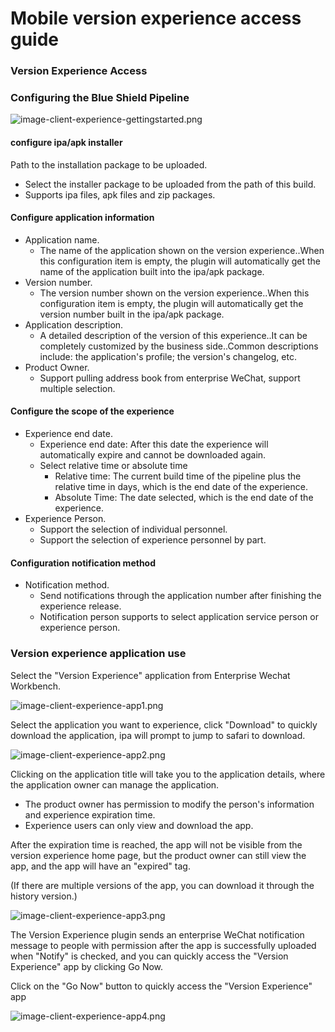 # **Mobile version experience access guide**

### **Version Experience Access**

### **Configuring the Blue Shield Pipeline**

![image-client-experience-gettingstarted.png](../../.gitbook/assets/image-client-experience-gettingstarted.png)

#### **configure ipa/apk installer**

Path to the installation package to be uploaded.

- Select the installer package to be uploaded from the path of this build.
- Supports ipa files, apk files and zip packages.

#### **Configure application information**

- Application name.
  - The name of the application shown on the version experience..When this configuration item is empty, the plugin will automatically get the name of the application built into the ipa/apk package.
- Version number.
  - The version number shown on the version experience..When this configuration item is empty, the plugin will automatically get the version number built in the ipa/apk package.
- Application description.
  - A detailed description of the version of this experience..It can be completely customized by the business side..Common descriptions include: the application's profile; the version's changelog, etc.
- Product Owner.
  - Support pulling address book from enterprise WeChat, support multiple selection.

#### **Configure the scope of the experience**

- Experience end date.
  - Experience end date: After this date the experience will automatically expire and cannot be downloaded again.
  - Select relative time or absolute time
    - Relative time: The current build time of the pipeline plus the relative time in days, which is the end date of the experience.
    - Absolute Time: The date selected, which is the end date of the experience.
- Experience Person.
  - Support the selection of individual personnel.
  - Support the selection of experience personnel by part.

#### **Configuration notification method** 

- Notification method.
  - Send notifications through the application number after finishing the experience release.
  - Notification person supports to select application service person or experience person.


### **Version experience application use**

Select the "Version Experience" application from Enterprise Wechat Workbench.


![image-client-experience-app1.png](../../.gitbook/assets/image-client-experience-app1.png)


Select the application you want to experience, click "Download" to quickly download the application, ipa will prompt to jump to safari to download.


![image-client-experience-app2.png](../../.gitbook/assets/image-client-experience-app2.png)


 Clicking on the application title will take you to the application details, where the application owner can manage the application.

   - The product owner has permission to modify the person's information and experience expiration time.
   - Experience users can only view and download the app.

After the expiration time is reached, the app will not be visible from the version experience home page, but the product owner can still view the app, and the app will have an "expired" tag.

(If there are multiple versions of the app, you can download it through the history version.)


![image-client-experience-app3.png](../../.gitbook/assets/image-client-experience-app3.png)

The Version Experience plugin sends an enterprise WeChat notification message to people with permission after the app is successfully uploaded when "Notify" is checked, and you can quickly access the "Version Experience" app by clicking Go Now.

Click on the "Go Now" button to quickly access the "Version Experience" app



![image-client-experience-app4.png](../../.gitbook/assets/image-client-experience-app4.png)